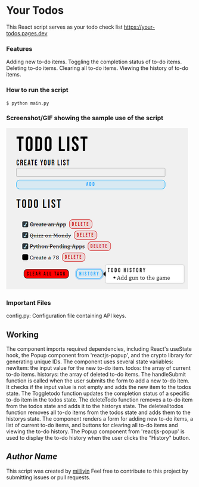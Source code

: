 # Your Todos

<!--Remove the below lines and add yours -->

This React script serves as your todo check list
https://your-todos.pages.dev

### Features

Adding new to-do items.
Toggling the completion status of to-do items.
Deleting to-do items.
Clearing all to-do items.
Viewing the history of to-do items.

### How to run the script

<!--Remove the below lines and add yours -->

```
$ python main.py
```

### Screenshot/GIF showing the sample use of the script

<!--Remove the below lines and add yours -->

![input_image](Output.png)
### Important Files

config.py: Configuration file containing API keys.

## Working

The component imports required dependencies, including React's useState hook, the Popup component from 'reactjs-popup', and the crypto library for generating unique IDs.
The component uses several state variables:
newItem: the input value for the new to-do item.
todos: the array of current to-do items.
historys: the array of deleted to-do items.
The handleSubmit function is called when the user submits the form to add a new to-do item. It checks if the input value is not empty and adds the new item to the todos state.
The Toggletodo function updates the completion status of a specific to-do item in the todos state.
The deleteTodo function removes a to-do item from the todos state and adds it to the historys state.
The deletealltodos function removes all to-do items from the todos state and adds them to the historys state.
The component renders a form for adding new to-do items, a list of current to-do items, and buttons for clearing all to-do items and viewing the to-do history.
The Popup component from 'reactjs-popup' is used to display the to-do history when the user clicks the "History" button.

## _Author Name_

<!--Remove the below lines and add yours -->
This script was created by [milliyin](https://github.com/milliyin)
Feel free to contribute to this project by submitting issues or pull requests.

